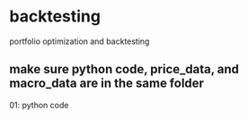 # backtesting
portfolio optimization and backtesting
## make sure python code, price_data, and macro_data are in the same folder 
01: python code
